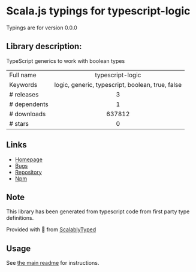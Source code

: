 
# Scala.js typings for typescript-logic

Typings are for version 0.0.0

## Library description:
TypeScript generics to work with boolean types

|                    |                 |
| ------------------ | :-------------: |
| Full name          | typescript-logic |
| Keywords           | logic, generic, typescript, boolean, true, false |
| # releases         | 3 |
| # dependents       | 1 |
| # downloads        | 637812 |
| # stars            | 0 |

## Links
- [Homepage](https://github.com/ksxnodemodules/typescript-logic#readme)
- [Bugs](https://github.com/ksxnodemodules/typescript-logic/issues)
- [Repository](https://github.com/ksxnodemodules/typescript-logic)
- [Npm](https://www.npmjs.com/package/typescript-logic)
    


## Note
This library has been generated from typescript code from first party type definitions.

Provided with :purple_heart: from [ScalablyTyped](https://github.com/oyvindberg/ScalablyTyped)

## Usage
See [the main readme](../../readme.md) for instructions.



